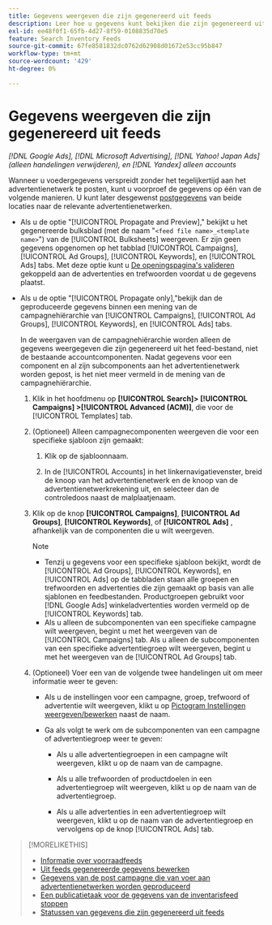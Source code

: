 ```yaml
---
title: Gegevens weergeven die zijn gegenereerd uit feeds
description: Leer hoe u gegevens kunt bekijken die zijn gegenereerd uit de invoer van inventarisgegevens.
exl-id: ee48f0f1-65fb-4d27-8f59-0108835d70e5
feature: Search Inventory Feeds
source-git-commit: 67fe8581832dc0762d62908d01672e53cc95b847
workflow-type: tm+mt
source-wordcount: '429'
ht-degree: 0%

---
```


# Gegevens weergeven die zijn gegenereerd uit feeds

*[!DNL Google Ads], [!DNL Microsoft Advertising], [!DNL Yahoo! Japan Ads] (alleen handelingen verwijderen), en [!DNL Yandex] alleen accounts*

Wanneer u voedergegevens verspreidt zonder het tegelijkertijd aan het advertentienetwerk te posten, kunt u voorproef de gegevens op één van de volgende manieren. U kunt later desgewenst [postgegevens](propagated-data-post.md) van beide locaties naar de relevante advertentienetwerken.

* Als u de optie &quot;[!UICONTROL Propagate and Preview],&quot; bekijkt u het gegenereerde bulksblad (met de naam &quot;`<feed file name>_<template name>`&quot;) van de [!UICONTROL Bulksheets] weergeven. Er zijn geen gegevens opgenomen op het tabblad [!UICONTROL Campaigns], [!UICONTROL Ad Groups], [!UICONTROL Keywords], en [!UICONTROL Ads] tabs. Met deze optie kunt u [De openingspagina&#39;s valideren](/help/search-social-commerce/campaign-management/bulksheets/bulksheet-validate-landing-pages.md) gekoppeld aan de advertenties en trefwoorden voordat u de gegevens plaatst.

* Als u de optie &quot;[!UICONTROL Propagate only],&quot;bekijk dan de geproduceerde gegevens binnen een mening van de campagnehiërarchie van [!UICONTROL Campaigns], [!UICONTROL Ad Groups], [!UICONTROL Keywords], en [!UICONTROL Ads] tabs.

  In de weergaven van de campagnehiërarchie worden alleen de gegevens weergegeven die zijn gegenereerd uit het feed-bestand, niet de bestaande accountcomponenten. Nadat gegevens voor een component en al zijn subcomponents aan het advertentienetwerk worden gepost, is het niet meer vermeld in de mening van de campagnehiërarchie.

   1. Klik in het hoofdmenu op **[!UICONTROL Search]> [!UICONTROL Campaigns] >[!UICONTROL Advanced (ACM)]**, die voor de [!UICONTROL Templates] tab.

   1. (Optioneel) Alleen campagnecomponenten weergeven die voor een specifieke sjabloon zijn gemaakt:

      1. Klik op de sjabloonnaam.

      1. In de [!UICONTROL Accounts] in het linkernavigatievenster, breid de knoop van het advertentienetwerk en de knoop van de advertentienetwerkrekening uit, en selecteer dan de controledoos naast de malplaatjenaam.

   1. Klik op de knop **[!UICONTROL Campaigns]**, **[!UICONTROL Ad Groups]**, **[!UICONTROL Keywords]**, of **[!UICONTROL Ads]** , afhankelijk van de componenten die u wilt weergeven.

      >[!NOTE]
      >
      >* Tenzij u gegevens voor een specifieke sjabloon bekijkt, wordt de [!UICONTROL Ad Groups], [!UICONTROL Keywords], en [!UICONTROL Ads] op de tabbladen staan alle groepen en trefwoorden en advertenties die zijn gemaakt op basis van alle sjablonen en feedbestanden. Productgroepen gebruikt voor [!DNL Google Ads] winkeladvertenties worden vermeld op de [!UICONTROL Keywords] tab.
      >* Als u alleen de subcomponenten van een specifieke campagne wilt weergeven, begint u met het weergeven van de [!UICONTROL Campaigns] tab. Als u alleen de subcomponenten van een specifieke advertentiegroep wilt weergeven, begint u met het weergeven van de [!UICONTROL Ad Groups] tab.

   1. (Optioneel) Voer een van de volgende twee handelingen uit om meer informatie weer te geven:

      * Als u de instellingen voor een campagne, groep, trefwoord of advertentie wilt weergeven, klikt u op [Pictogram Instellingen weergeven/bewerken](/help/search-social-commerce/assets/settings.png "Pictogram Instellingen weergeven/bewerken") naast de naam.

      * Ga als volgt te werk om de subcomponenten van een campagne of advertentiegroep weer te geven:

         * Als u alle advertentiegroepen in een campagne wilt weergeven, klikt u op de naam van de campagne.

         * Als u alle trefwoorden of productdoelen in een advertentiegroep wilt weergeven, klikt u op de naam van de advertentiegroep.

         * Als u alle advertenties in een advertentiegroep wilt weergeven, klikt u op de naam van de advertentiegroep en vervolgens op de knop [!UICONTROL Ads] tab.

>[!MORELIKETHIS]
>
>* [Informatie over voorraadfeeds](inventory-feeds-about.md)
>* [Uit feeds gegenereerde gegevens bewerken](propagated-data-edit.md)
>* [Gegevens van de post campagne die van voer aan advertentienetwerken worden geproduceerd](propagated-data-post.md)
>* [Een publicatietaak voor de gegevens van de inventarisfeed stoppen](stop-job.md)
>* [Statussen van gegevens die zijn gegenereerd uit feeds](propagated-data-status.md)
